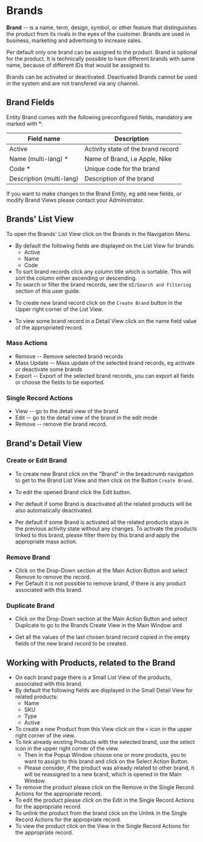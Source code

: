 # Brands

**Brand** -- is a name, term, design, symbol, or other feature that distinguishes the product from its rivals in the eyes of the customer. Brands are used in business, marketing and advertising to increase sales. 

Per default only one brand can be assigned to the product. Brand is optional for the product. It is technically possible to have different brands with same name, because of different IDs that would be assigned to.

Brands can be activated or deactivated. Deactivated Brands cannot be used in the system and are not transfered via any channel.

## Brand Fields

Entity Brand comes with the following preconfigured fields, mandatory are marked with *:

| Field name               | Description                        |
| ------------------------ | ---------------------------------- |
| Active                   | Activity state of the brand record |
| Name (multi-lang) *      | Name of Brand, i.e Apple, Nike     |
| Code *                   | Unique code for the brand          |
| Description (multi-lang) | Description of the brand           |

If you want to make changes to the Brand Entity, eg add new fields, or modify Brand Views please contact your Administrator.

## Brands' List View

To open the Brands' List View click on the Brands in the Navigation Menu.

- By default the following fields are displayed on the List View for brands:
  - Active
  - Name
  - Code
- To sort brand records click any column title which is sortable. This will sort the column either ascending or descending. 
- To search or filter the brand records, see the `UI/Search and Filtering` section of this user guide.
<!-- [VT] - добавить ссылку на ресурс -->
- To create new brand record click on the `Create Brand` button in the Upper right corner of the List View.
<!-- [VT] - добавить ссылку на ресурс -->
- To view some brand record in a Detail View click on the name field value of the appropriated record.
<!-- [VT] ----- добавить скрин -->

### Mass Actions

- Remove --  Remove selected brand records
- Mass Update --  Mass update of the selected brand records, eg activate or deactivate some brands
- Export -- Export of the selected brand records, you can export all fields or choose the fields to be exported.

### Single Record Actions

- View -- go to the detail view of the brand
- Edit -- go to the detail view of the brand in the edit mode
- Remove -- remove the brand record.

## Brand's Detail View

### Create or Edit Brand

- To create new Brand click on the "Brand" in the breadcrumb navigation to get to the Brand List View and then click on the Button `Create Brand`.


- To edit the opened Brand click the Edit button.
- Per default if some Brand is deactivated all the related products will be also automatically deactivated.
- Per default if some Brand is activated all the related products stays in the previous activity state without any changes. To activate the products linked to this brand, please filter them by this brand and apply the appropriate mass action.

### Remove Brand

- Click on the Drop-Down section at the Main Action Button and select Remove to remove the record.
- Per Default it is not possible to remove brand, if there is any product associated with this brand.

### Duplicate Brand

- Click on the Drop-Down section at the Main Action Button and select Duplicate to go to the Brands Create View  in the Main Window and 
<!-- [VT] ----- ощущение, что не дописано. Лучше написать все в 1 пункт  -->
- Get all the values of the last chosen brand record copied  in the empty fields of the new brand record to be created.

## Working with Products, related to the Brand

- On each brand page there is a Small List View of the products, associated with this brand.
- By default the following fields are displayed in the Small Detail View for related products:
  - Name
  - SKU
  - Type
  - Active
   <!-- [VT] ----- отображается также Tag -->
- To create a new Product from this View click on the `+` icon in the upper right corner of the view.
- To link already existing Products with the selected brand, use the select icon in the upper right corner of the view. 
  - Then in the Popup Window choose one or more products, you to want to assign to this brand and click on the Select Action Button. 
  - Please consider, if the product was already related to other brand, it will be reassigned to a new brand, which is opened in the Main Window.
- To remove the product please click on the Remove in the Single Record Actions for the appropriate record.
- To edit the product please click on the Edit in the Single Record Actions for the appropriate record.
- To unlink the product from the brand click on the Unlink in the Single Record Actions for the appropriate record.
- To view the product click on the View in the Single Record Actions for the appropriate record.
<!-- [VT] ----- добавить скрин -->

